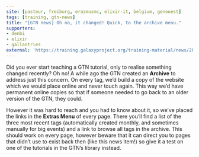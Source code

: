 ```yaml
---
site: [pasteur, freiburg, erasmusmc, elixir-it, belgium, genouest]
tags: [training, gtn-news]
title: "[GTN news] Oh no, it changed! Quick, to the archive menu."
supporters:
- denbi
- elixir
- gallantries
external: 'https://training.galaxyproject.org/training-material/news/2021/06/01/archive-menu.html'
---
```


<p>Did you ever start teaching a GTN tutorial, only to realise something changed recently? Oh no! A while ago the GTN created an <strong>Archive</strong> to address just this concern.
On every tag, we’d build a copy of the website which we would place online and never touch again. This way we’d have permanent online copies so that if someone needed to go back to an older version of the GTN, they could.</p>

<p>However it was hard to reach and you had to know about it, so we’ve placed the links in the <strong>Extras Menu</strong> of every page. There you’ll find a list of the three most recent tags (automatically created monthly, and sometimes manually for big events) and a link to browse all tags in the archive. This should work on every page, however beware that it can direct you to pages that didn’t use to exist back then (like this news item!) so give it a test on one of the tutorials in the GTN’s library instead.</p>

